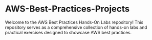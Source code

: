 # AWS-Best-Practices-Projects
Welcome to the AWS Best Practices Hands-On Labs repository! This repository serves as a comprehensive collection of hands-on labs and practical exercises designed to showcase AWS best practices. 
